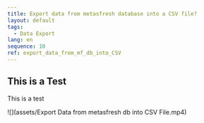 ```yaml
---
title: Export data from metasfresh database into a CSV file?
layout: default
tags:
  - Data Export
lang: en
sequence: 10
ref: export_data_from_mf_db_into_CSV
---
```


## This is a Test
This is a test

![](assets/Export Data from metasfresh db into CSV File.mp4)
